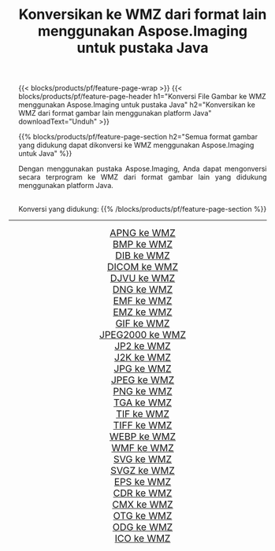 ﻿---
title: Konversikan ke WMZ dari format lain menggunakan Aspose.Imaging untuk pustaka Java 
weight: 3920
url: /id/java/conversion/to/wmz 
lang: id
langdirlevel: 2
locales: zh-hans,ja,it,ru,de,es,fr,nl,id,lt,pl,pt,vi,tr,ko,zh-hant,ar,hi,th,sv,cs,uk,he
description: Menggunakan Aspose.Imaging Anda dapat mengonversi ke WMZ dari format lain menggunakan Java
---

{{< blocks/products/pf/feature-page-wrap >}}
{{< blocks/products/pf/feature-page-header h1="Konversi File Gambar ke WMZ menggunakan Aspose.Imaging untuk pustaka Java" h2="Konversikan ke WMZ dari format gambar lain menggunakan platform Java" downloadText="Unduh" >}}


{{% blocks/products/pf/feature-page-section  h2="Semua format gambar yang didukung dapat dikonversi ke WMZ menggunakan Aspose.Imaging untuk Java" %}}
<p align=justify>Dengan menggunakan pustaka Aspose.Imaging, Anda dapat mengonversi secara terprogram ke WMZ dari format gambar lain yang didukung menggunakan platform Java.</p>
<br/>
Konversi yang didukung:
{{% /blocks/products/pf/feature-page-section %}}
<div class="container-fluid productfamilypage bg-gray">
    <div class="convertypes bg-gray agp-content section">
        <div class="container">
		<hr style="margin-left:-20px;"/>
		<div class="row other-converters" style="gap: 10px;font-size: 19px;text-align:center;">
		    <div class='col-md-2 other-converter remove-lp remove-rp'><a href="/imaging/id/java/conversion/apng-to-wmz" style="padding:15px;">APNG ke WMZ</a></div>
<div class='col-md-2 other-converter remove-lp remove-rp'><a href="/imaging/id/java/conversion/bmp-to-wmz" style="padding:15px;">BMP ke WMZ</a></div>
<div class='col-md-2 other-converter remove-lp remove-rp'><a href="/imaging/id/java/conversion/dib-to-wmz" style="padding:15px;">DIB ke WMZ</a></div>
<div class='col-md-2 other-converter remove-lp remove-rp'><a href="/imaging/id/java/conversion/dicom-to-wmz" style="padding:15px;">DICOM ke WMZ</a></div>
<div class='col-md-2 other-converter remove-lp remove-rp'><a href="/imaging/id/java/conversion/djvu-to-wmz" style="padding:15px;">DJVU ke WMZ</a></div>
<div class='col-md-2 other-converter remove-lp remove-rp'><a href="/imaging/id/java/conversion/dng-to-wmz" style="padding:15px;">DNG ke WMZ</a></div>
<div class='col-md-2 other-converter remove-lp remove-rp'><a href="/imaging/id/java/conversion/emf-to-wmz" style="padding:15px;">EMF ke WMZ</a></div>
<div class='col-md-2 other-converter remove-lp remove-rp'><a href="/imaging/id/java/conversion/emz-to-wmz" style="padding:15px;">EMZ ke WMZ</a></div>
<div class='col-md-2 other-converter remove-lp remove-rp'><a href="/imaging/id/java/conversion/gif-to-wmz" style="padding:15px;">GIF ke WMZ</a></div>
<div class='col-md-2 other-converter remove-lp remove-rp'><a href="/imaging/id/java/conversion/jpeg2000-to-wmz" style="padding:15px;">JPEG2000 ke WMZ</a></div>
<div class='col-md-2 other-converter remove-lp remove-rp'><a href="/imaging/id/java/conversion/jp2-to-wmz" style="padding:15px;">JP2 ke WMZ</a></div>
<div class='col-md-2 other-converter remove-lp remove-rp'><a href="/imaging/id/java/conversion/j2k-to-wmz" style="padding:15px;">J2K ke WMZ</a></div>
<div class='col-md-2 other-converter remove-lp remove-rp'><a href="/imaging/id/java/conversion/jpg-to-wmz" style="padding:15px;">JPG ke WMZ</a></div>
<div class='col-md-2 other-converter remove-lp remove-rp'><a href="/imaging/id/java/conversion/jpeg-to-wmz" style="padding:15px;">JPEG ke WMZ</a></div>
<div class='col-md-2 other-converter remove-lp remove-rp'><a href="/imaging/id/java/conversion/png-to-wmz" style="padding:15px;">PNG ke WMZ</a></div>
<div class='col-md-2 other-converter remove-lp remove-rp'><a href="/imaging/id/java/conversion/tga-to-wmz" style="padding:15px;">TGA ke WMZ</a></div>
<div class='col-md-2 other-converter remove-lp remove-rp'><a href="/imaging/id/java/conversion/tif-to-wmz" style="padding:15px;">TIF ke WMZ</a></div>
<div class='col-md-2 other-converter remove-lp remove-rp'><a href="/imaging/id/java/conversion/tiff-to-wmz" style="padding:15px;">TIFF ke WMZ</a></div>
<div class='col-md-2 other-converter remove-lp remove-rp'><a href="/imaging/id/java/conversion/webp-to-wmz" style="padding:15px;">WEBP ke WMZ</a></div>
<div class='col-md-2 other-converter remove-lp remove-rp'><a href="/imaging/id/java/conversion/wmf-to-wmz" style="padding:15px;">WMF ke WMZ</a></div>
<div class='col-md-2 other-converter remove-lp remove-rp'><a href="/imaging/id/java/conversion/svg-to-wmz" style="padding:15px;">SVG ke WMZ</a></div>
<div class='col-md-2 other-converter remove-lp remove-rp'><a href="/imaging/id/java/conversion/svgz-to-wmz" style="padding:15px;">SVGZ ke WMZ</a></div>
<div class='col-md-2 other-converter remove-lp remove-rp'><a href="/imaging/id/java/conversion/eps-to-wmz" style="padding:15px;">EPS ke WMZ</a></div>
<div class='col-md-2 other-converter remove-lp remove-rp'><a href="/imaging/id/java/conversion/cdr-to-wmz" style="padding:15px;">CDR ke WMZ</a></div>
<div class='col-md-2 other-converter remove-lp remove-rp'><a href="/imaging/id/java/conversion/cmx-to-wmz" style="padding:15px;">CMX ke WMZ</a></div>
<div class='col-md-2 other-converter remove-lp remove-rp'><a href="/imaging/id/java/conversion/otg-to-wmz" style="padding:15px;">OTG ke WMZ</a></div>
<div class='col-md-2 other-converter remove-lp remove-rp'><a href="/imaging/id/java/conversion/odg-to-wmz" style="padding:15px;">ODG ke WMZ</a></div>
<div class='col-md-2 other-converter remove-lp remove-rp'><a href="/imaging/id/java/conversion/ico-to-wmz" style="padding:15px;">ICO ke WMZ</a></div>
                </div>
        </div>
    </div>
</div>
<br/>

